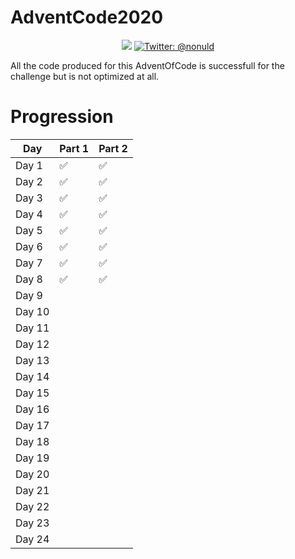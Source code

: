 # AdventCode2020

<p align="center">
    <img src="https://img.shields.io/badge/python-3.9-blue.svg" />
    <a href="https://twitter.com/nonuld">
        <img src="https://img.shields.io/badge/Contact-@nonuld-lightgrey.svg?style=flat" alt="Twitter: @nonuld" />
    </a>
</p>

All the code produced for this AdventOfCode is successfull for the challenge but is not optimized at all.

# Progression

| Day    | Part 1  | Part 2  |
|--------|---------|---------|
| Day 1  |     ✅    |     ✅    |
| Day 2  |     ✅    |     ✅    |
| Day 3  |     ✅    |     ✅    |
| Day 4  |     ✅    |     ✅    |
| Day 5  |     ✅    |     ✅    |
| Day 6  |     ✅    |     ✅    |
| Day 7  |     ✅    |     ✅    |
| Day 8  |     ✅    |     ✅    |
| Day 9  |         |         |
| Day 10 |         |         |
| Day 11 |         |         |
| Day 12 |         |         |
| Day 13 |         |         |
| Day 14 |         |         |
| Day 15 |         |         |
| Day 16 |         |         |
| Day 17 |         |         |
| Day 18 |         |         |
| Day 19 |         |         |
| Day 20 |         |         |
| Day 21 |         |         |
| Day 22 |         |         |
| Day 23 |         |         |
| Day 24 |         |         |